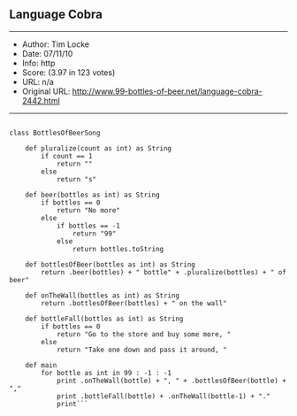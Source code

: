 
## Language Cobra ##
---
- Author: Tim Locke
- Date: 07/11/10
- Info: http
- Score:  (3.97 in 123 votes)
- URL: n/a
- Original URL: http://www.99-bottles-of-beer.net/language-cobra-2442.html
---

```# 99 Bottles of Beer

class BottlesOfBeerSong

    def pluralize(count as int) as String
        if count == 1
            return ""
        else
            return "s"

    def beer(bottles as int) as String
        if bottles == 0
            return "No more"
        else
            if bottles == -1
                return "99"
            else
                return bottles.toString

    def bottlesOfBeer(bottles as int) as String
        return .beer(bottles) + " bottle" + .pluralize(bottles) + " of beer"

    def onTheWall(bottles as int) as String
        return .bottlesOfBeer(bottles) + " on the wall"

    def bottleFall(bottles as int) as String
        if bottles == 0
            return "Go to the store and buy some more, "
        else
            return "Take one down and pass it around, "

    def main
        for bottle as int in 99 : -1 : -1
            print .onTheWall(bottle) + ", " + .bottlesOfBeer(bottle) + ","
            print .bottleFall(bottle) + .onTheWall(bottle-1) + "."
            print```